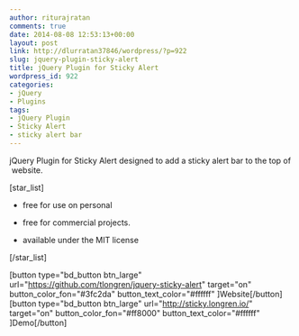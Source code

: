 ```yaml
---
author: riturajratan
comments: true
date: 2014-08-08 12:53:13+00:00
layout: post
link: http://dlurratan37846/wordpress/?p=922
slug: jquery-plugin-sticky-alert
title: jQuery Plugin for Sticky Alert
wordpress_id: 922
categories:
- jQuery
- Plugins
tags:
- jQuery Plugin
- Sticky Alert
- sticky alert bar
---
```


jQuery Plugin for Sticky Alert designed to add a sticky alert bar to the top of  website.

[star_list]



	
  * free for use on personal

	
  * free for commercial projects.

	
  * available under the MIT license


[/star_list]



[button type="bd_button btn_large" url="https://github.com/tlongren/jquery-sticky-alert" target="on" button_color_fon="#3fc2da" button_text_color="#ffffff" ]Website[/button] [button type="bd_button btn_large" url="http://sticky.longren.io/" target="on" button_color_fon="#ff8000" button_text_color="#ffffff" ]Demo[/button]



